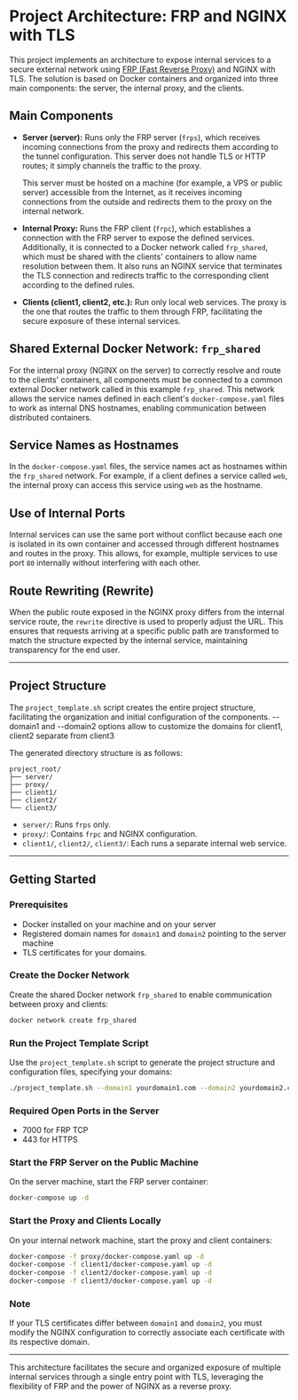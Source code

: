 # Project Architecture: FRP and NGINX with TLS

This project implements an architecture to expose internal services to a secure external network using [FRP (Fast Reverse Proxy)](https://github.com/fatedier/frp) and NGINX with TLS. The solution is based on Docker containers and organized into three main components: the server, the internal proxy, and the clients.

## Main Components

- **Server (server):** Runs only the FRP server (`frps`), which receives incoming connections from the proxy and redirects them according to the tunnel configuration. This server does not handle TLS or HTTP routes; it simply channels the traffic to the proxy.

  This server must be hosted on a machine (for example, a VPS or public server) accessible from the Internet, as it receives incoming connections from the outside and redirects them to the proxy on the internal network.

- **Internal Proxy:** Runs the FRP client (`frpc`), which establishes a connection with the FRP server to expose the defined services. Additionally, it is connected to a Docker network called `frp_shared`, which must be shared with the clients' containers to allow name resolution between them. It also runs an NGINX service that terminates the TLS connection and redirects traffic to the corresponding client according to the defined rules.

- **Clients (client1, client2, etc.):** Run only local web services. The proxy is the one that routes the traffic to them through FRP, facilitating the secure exposure of these internal services.

## Shared External Docker Network: `frp_shared`

For the internal proxy (NGINX on the server) to correctly resolve and route to the clients' containers, all components must be connected to a common external Docker network called in this example `frp_shared`. This network allows the service names defined in each client's  `docker-compose.yaml` files to work as internal DNS hostnames, enabling communication between distributed containers.

## Service Names as Hostnames

In the `docker-compose.yaml` files, the service names act as hostnames within the `frp_shared` network. For example, if a client defines a service called `web`, the internal proxy can access this service using `web` as the hostname.

## Use of Internal Ports

Internal services can use the same port without conflict because each one is isolated in its own container and accessed through different hostnames and routes in the proxy. This allows, for example, multiple services to use port `80` internally without interfering with each other.

## Route Rewriting (Rewrite)

When the public route exposed in the NGINX proxy differs from the internal service route, the `rewrite` directive is used to properly adjust the URL. This ensures that requests arriving at a specific public path are transformed to match the structure expected by the internal service, maintaining transparency for the end user.

---

## Project Structure

The `project_template.sh` script creates the entire project structure, facilitating the organization and initial configuration of the components. --domain1 and --domain2 options allow to customize the domains for client1, client2 separate from client3

The generated directory structure is as follows:

```
project_root/
├── server/
├── proxy/
├── client1/
├── client2/
└── client3/
```

- `server/`: Runs `frps` only.
- `proxy/`: Contains `frpc` and NGINX configuration.
- `client1/`, `client2/`, `client3/`: Each runs a separate internal web service.

---

## Getting Started

### Prerequisites

- Docker installed on your machine and on your server
- Registered domain names for `domain1` and `domain2` pointing to the server machine
- TLS certificates for your domains.

### Create the Docker Network

Create the shared Docker network `frp_shared` to enable communication between proxy and clients:

```bash
docker network create frp_shared
```

### Run the Project Template Script

Use the `project_template.sh` script to generate the project structure and configuration files, specifying your domains:

```bash
./project_template.sh --domain1 yourdomain1.com --domain2 yourdomain2.com
```

### Required Open Ports in the Server

- 7000 for FRP TCP
- 443 for HTTPS

### Start the FRP Server on the Public Machine

On the server machine, start the FRP server container:

```bash
docker-compose up -d
```

### Start the Proxy and Clients Locally

On your internal network machine, start the proxy and client containers:

```bash
docker-compose -f proxy/docker-compose.yaml up -d
docker-compose -f client1/docker-compose.yaml up -d
docker-compose -f client2/docker-compose.yaml up -d
docker-compose -f client3/docker-compose.yaml up -d
```

### Note

If your TLS certificates differ between `domain1` and `domain2`, you must modify the NGINX configuration to correctly associate each certificate with its respective domain.

---

This architecture facilitates the secure and organized exposure of multiple internal services through a single entry point with TLS, leveraging the flexibility of FRP and the power of NGINX as a reverse proxy.